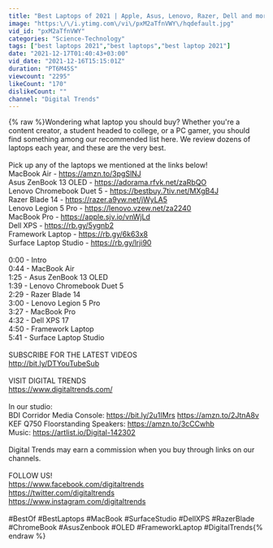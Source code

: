 ```yaml
---
title: "Best Laptops of 2021 | Apple, Asus, Lenovo, Razer, Dell and more"
image: "https:\/\/i.ytimg.com\/vi\/pxM2aTfnVWY\/hqdefault.jpg"
vid_id: "pxM2aTfnVWY"
categories: "Science-Technology"
tags: ["best laptops 2021","best laptops","best laptop 2021"]
date: "2021-12-17T01:40:43+03:00"
vid_date: "2021-12-16T15:15:01Z"
duration: "PT6M45S"
viewcount: "2295"
likeCount: "170"
dislikeCount: ""
channel: "Digital Trends"
---
```

{% raw %}Wondering what laptop you should buy? Whether you're a content creator, a student headed to college, or a PC gamer, you should find something among our recommended list here. We review dozens of laptops each year, and these are the very best.<br /><br />Pick up any of the laptops we mentioned at the links below!<br />MacBook Air - <a rel="nofollow" target="blank" href="https://amzn.to/3pgSlNJ">https://amzn.to/3pgSlNJ</a><br />Asus ZenBook 13 OLED - <a rel="nofollow" target="blank" href="https://adorama.rfvk.net/zaRbQO">https://adorama.rfvk.net/zaRbQO</a><br />Lenovo Chromebook Duet 5 - <a rel="nofollow" target="blank" href="https://bestbuy.7tiv.net/MXgB4J">https://bestbuy.7tiv.net/MXgB4J</a><br />Razer Blade 14 - <a rel="nofollow" target="blank" href="https://razer.a9yw.net/jWyLA5">https://razer.a9yw.net/jWyLA5</a><br />Lenovo Legion 5 Pro - <a rel="nofollow" target="blank" href="https://lenovo.vzew.net/za2240">https://lenovo.vzew.net/za2240</a><br />MacBook Pro - <a rel="nofollow" target="blank" href="https://apple.sjv.io/vnWjLd">https://apple.sjv.io/vnWjLd</a><br />Dell XPS - <a rel="nofollow" target="blank" href="https://rb.gy/5ygnb2">https://rb.gy/5ygnb2</a><br />Framework Laptop - <a rel="nofollow" target="blank" href="https://rb.gy/6k63x8">https://rb.gy/6k63x8</a><br />Surface Laptop Studio - <a rel="nofollow" target="blank" href="https://rb.gy/lrji90">https://rb.gy/lrji90</a><br /><br />0:00 - Intro<br />0:44 - MacBook Air<br />1:25 - Asus ZenBook 13 OLED<br />1:39 - Lenovo Chromebook Duet 5<br />2:29 - Razer Blade 14<br />3:00 - Lenovo Legion 5 Pro<br />3:27 - MacBook Pro<br />4:32 - Dell XPS 17<br />4:50 - Framework Laptop<br />5:41 - Surface Laptop Studio<br /><br />SUBSCRIBE FOR THE LATEST VIDEOS<br /><a rel="nofollow" target="blank" href="http://bit.ly/DTYouTubeSub">http://bit.ly/DTYouTubeSub</a><br /><br />VISIT DIGITAL TRENDS <br /><a rel="nofollow" target="blank" href="https://www.digitaltrends.com/">https://www.digitaltrends.com/</a><br /><br />In our studio:<br />BDI Corridor Media Console: <a rel="nofollow" target="blank" href="https://bit.ly/2u1IMrs">https://bit.ly/2u1IMrs</a>   <a rel="nofollow" target="blank" href="https://amzn.to/2JtnA8v">https://amzn.to/2JtnA8v</a><br />KEF Q750 Floorstanding Speakers: <a rel="nofollow" target="blank" href="https://amzn.to/3cCCwhb">https://amzn.to/3cCCwhb</a><br />Music: <a rel="nofollow" target="blank" href="https://artlist.io/Digital-142302">https://artlist.io/Digital-142302</a><br /><br />Digital Trends may earn a commission when you buy through links on our channels.<br /><br />FOLLOW US!<br /><a rel="nofollow" target="blank" href="https://www.facebook.com/digitaltrends">https://www.facebook.com/digitaltrends</a><br /><a rel="nofollow" target="blank" href="https://twitter.com/digitaltrends">https://twitter.com/digitaltrends</a><br /><a rel="nofollow" target="blank" href="https://www.instagram.com/digitaltrends">https://www.instagram.com/digitaltrends</a><br /><br />#BestOf #BestLaptops #MacBook #SurfaceStudio #DellXPS #RazerBlade #ChromeBook #AsusZenbook #OLED #FrameworkLaptop #DigitalTrends{% endraw %}
